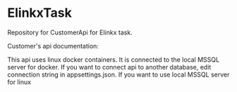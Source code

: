 # ElinkxTask

Repository for CustomerApi for Elinkx task.

Customer's api documentation:

This api uses linux docker containers. It is connected to the local MSSQL server for docker. If you want to connect api to another database, edit connection string in appsettings.json. If you want to use local MSSQL server for linux
